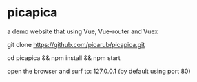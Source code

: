 # picapica
a demo website that using Vue, Vue-router and Vuex

git clone https://github.com/picarub/picapica.git

cd picapica && npm install && npm start

open the browser and surf to: 127.0.0.1  (by default using port 80)
